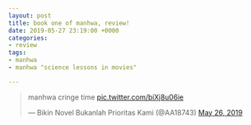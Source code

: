 ```yaml
---
layout: post
title: book one of manhwa, review!
date: 2019-05-27 23:19:00 +0000
categories:
- review
tags:
- manhwa
- manhwa "science lessons in movies"

---
```

<blockquote class="twitter-tweet"><p lang="en" dir="ltr">manhwa cringe time <a href="https://t.co/biXj8u06ie">pic.twitter.com/biXj8u06ie</a></p>&mdash; Bikin Novel Bukanlah Prioritas Kami (@AA18743) <a href="https://twitter.com/AA18743/status/1132587645505159168?ref_src=twsrc%5Etfw">May 26, 2019</a></blockquote> <script async src="https://platform.twitter.com/widgets.js" charset="utf-8"></script>
